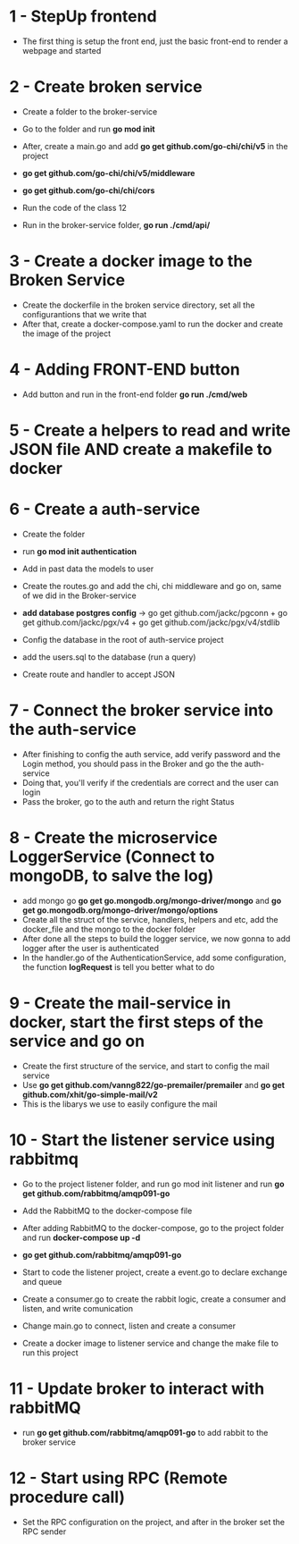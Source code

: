 # 1 - StepUp frontend

- The first thing is setup the front end, just the basic front-end to render a webpage
  and started

# 2 - Create broken service

- Create a folder to the broker-service
- Go to the folder and run **go mod init**
- After, create a main.go and add **go get github.com/go-chi/chi/v5** in the project
- **go get github.com/go-chi/chi/v5/middleware**
- **go get github.com/go-chi/chi/cors**
- Run the code of the class 12

- Run in the broker-service folder, **go run ./cmd/api/**

# 3 - Create a docker image to the Broken Service

- Create the dockerfile in the broken service directory, set all the configurantions that we write that
- After that, create a docker-compose.yaml to run the docker and create the image of the project

# 4 - Adding FRONT-END button

- Add button and run in the front-end folder **go run ./cmd/web**

# 5 - Create a helpers to read and write JSON file AND create a makefile to docker

# 6 - Create a auth-service

- Create the folder
- run **go mod init authentication**
- Add in past data the models to user
- Create the routes.go and add the chi, chi middleware and go on, same of we did in the Broker-service

- **add database postgres config** -> go get github.com/jackc/pgconn + go get github.com/jackc/pgx/v4 + go get github.com/jackc/pgx/v4/stdlib
- Config the database in the root of auth-service project
- add the users.sql to the database (run a query)

- Create route and handler to accept JSON

# 7 - Connect the broker service into the auth-service

- After finishing to config the auth service, add verify password and the Login method, you should pass in the Broker and go the the auth-service
- Doing that, you'll verify if the credentials are correct and the user can login
- Pass the broker, go to the auth and return the right Status

# 8 - Create the microservice LoggerService (Connect to mongoDB, to salve the log)

- add mongo go **go get go.mongodb.org/mongo-driver/mongo** and **go get go.mongodb.org/mongo-driver/mongo/options**
- Create all the struct of the service, handlers, helpers and etc, add the docker_file and the mongo to the docker folder
- After done all the steps to build the logger service, we now gonna to add logger after the user is authenticated
- In the handler.go of the AuthenticationService, add some configuration, the function **logRequest** is tell you better
  what to do

# 9 - Create the mail-service in docker, start the first steps of the service and go on

- Create the first structure of the service, and start to config the mail service
- Use **go get github.com/vanng822/go-premailer/premailer** and **go get github.com/xhit/go-simple-mail/v2**
- This is the libarys we use to easily configure the mail

# 10 - Start the listener service using rabbitmq

- Go to the project listener folder, and run go mod init listener and run **go get github.com/rabbitmq/amqp091-go**
- Add the RabbitMQ to the docker-compose file
- After adding RabbitMQ to the docker-compose, go to the project folder and run **docker-compose up -d**
- **go get github.com/rabbitmq/amqp091-go**

- Start to code the listener project, create a event.go to declare exchange and queue
- Create a consumer.go to create the rabbit logic, create a consumer and listen, and write comunication
- Change main.go to connect, listen and create a consumer

- Create a docker image to listener service and change the make file to run this project

# 11 - Update broker to interact with rabbitMQ

- run **go get github.com/rabbitmq/amqp091-go** to add rabbit to the broker service

# 12 - Start using RPC (Remote procedure call)

- Set the RPC configuration on the project, and after in the broker set the RPC sender
